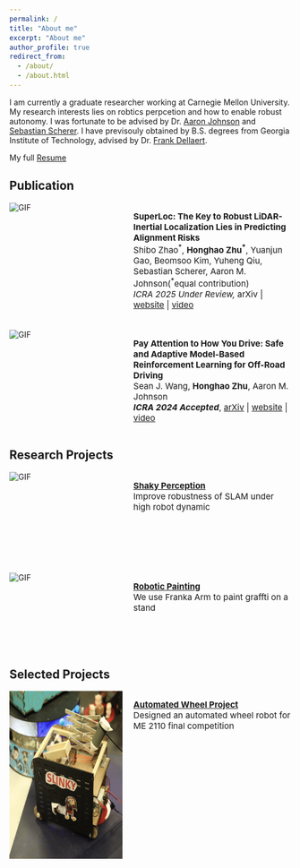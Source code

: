 ```yaml
---
permalink: /
title: "About me"
excerpt: "About me"
author_profile: true
redirect_from:
  - /about/
  - /about.html
---
```


I am currently a graduate researcher working at Carnegie Mellon University. My research interests lies on robtics perpcetion and how to enable robust autonomy. I was fortunate to be advised by Dr. <a href="https://www.andrew.cmu.edu/user/amj1/">Aaron Johnson</a> and <a href="https://www.ri.cmu.edu/ri-faculty/sebastian-scherer/">Sebastian Scherer</a>. I have previsouly obtained by B.S. degrees from Georgia Institute of Technology, advised by Dr. <a href="https://dellaert.github.io/">Frank Dellaert</a>.

My full <a href="https://adrienzhh.github.io/honghao/files/CV-3.8.pdf">Resume</a>

<h2>Publication</h2>
<div style="display: flex; flex-direction: row;">
    <img src="images/superloc_title.gif" alt="GIF" style="width: 40%;height: 160px;" />
    <div style="flex: 1; padding-left: 20px;">
        <p style="font-size: 15px; font-weight: normal;">
            <span style="font-weight: bold;">SuperLoc: The Key to Robust LiDAR-Inertial Localization Lies in Predicting Alignment Risks</span><br>
            Shibo Zhao<sup>*</sup>, <span style="font-weight: bold;">Honghao Zhu<sup>*</sup></span>, Yuanjun Gao, Beomsoo Kim, Yuheng Qiu, Sebastian Scherer, Aaron M. Johnson(<sup>*</sup>equal contribution)<br>
            <i>ICRA 2025 Under Review, </i>
            arXiv | <a href="https://superodometry.com/superloc">website</a> | <a href="https://youtu.be/Rk41pO6Wds0?si=LFGmXHAE_jIwpcEo">video</a>
        </p>
    </div>
</div>

<div style="display: flex; flex-direction: row; margin-top: 20px;">
    <img src="images/icra_2024_for_website.gif" alt="GIF" style="width: 40%;height: 120px;" />
    <div style="flex: 1; padding-left: 20px;">
        <p style="font-size: 15px; font-weight: normal;">
            <span style="font-weight: bold;">Pay Attention to How You Drive: Safe and Adaptive Model-Based Reinforcement Learning for Off-Road Driving</span><br>
            Sean J. Wang, <span style="font-weight: bold;">Honghao Zhu</span>, Aaron M. Johnson<br>
            <i><span style="font-weight: bold;">ICRA 2024 Accepted</span></i>,
            <a href="https://arxiv.org/pdf/2310.08674.pdf">arXiv</a> | <a href="https://adrienzhh.github.io/honghao/roboticPaint/">website</a> | <a href="https://drive.google.com/file/d/1ReCrDkmMHNnkCNejk8AkMynjPOcO2UWN/view?usp=sharing">video</a>
        </p>
    </div>
</div>

<h2>Research Projects</h2>
<div style="display: flex; flex-direction: row;">
    <img src="images/shakeyPerception.gif" alt="GIF" style="width: 40%;height: 160px;" />
    <div style="flex: 1; padding-left: 20px;">
        <p style="font-size: 15px;">
            <a href="https://adrienzhh.github.io/honghao/shakyPerception/" style="font-weight: bold;">Shaky Perception</a><br>
            Improve robustness of SLAM under high robot dynamic
        </p>
    </div>
</div>

<div style="display: flex; flex-direction: row; margin-top: 20px;">
    <img src="images/robotic_paint_2.gif" alt="GIF" style="width: 40%;height: 140px;" />
    <div style="flex: 1; padding-left: 20px;">
        <p style="font-size: 15px;">
            <a href="https://adrienzhh.github.io/honghao/roboticPaint/" style="font-weight: bold;">Robotic Painting</a><br>
            We use Franka Arm to paint graffti on a stand
        </p>
    </div>
</div>

<h2>Selected Projects</h2>
<div style="display: flex; flex-direction: row;">
    <img src="images/wheel_6.jpg" alt="Wheel Project" style="width: 40%;height: 300px;" />
    <div style="flex: 1; padding-left: 20px;">
        <p style="font-size: 15px;">
            <a href="https://adrienzhh.github.io/honghao/automatedWheel/" style="font-weight: bold;">Automated Wheel Project</a><br>
            Designed an automated wheel robot for ME 2110 final competition
        </p>
    </div>
</div>
</div>